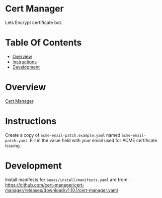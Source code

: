 # Cert Manager
Lets Encrypt certificate bot.

# Table Of Contents
- [Overview](#overview)
- [Instructions](#instructions)
- [Development](#development)

# Overview
[Cert Manager](https://cert-manager.io/).

# Instructions
Create a copy of `acme-email-patch.example.yaml` named `acme-email-patch.yaml`. Fill in the value field with your email used for ACME certificate issuing.

# Development
Install manifests for `bases/install/manifests.yaml` are from: https://github.com/cert-manager/cert-manager/releases/download/v1.10.1/cert-manager.yaml